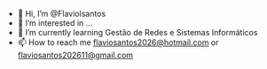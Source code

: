 - 👋 Hi, I’m @Flaviolsantos
- 👀 I’m interested in ...
- 🌱 I’m currently learning Gestão de Redes e Sistemas Informáticos
- 📫 How to reach me flaviosantos2026@hotmail.com or flaviosantos202611@gmail.com

<!---
Flaviolsantos/Flaviolsantos is a ✨ special ✨ repository because its `README.md` (this file) appears on your GitHub profile.
You can click the Preview link to take a look at your changes.
--->
